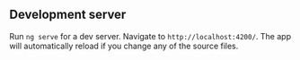 ## Development server

Run `ng serve` for a dev server. Navigate to `http://localhost:4200/`. The app will automatically reload if you change any of the source files.

 